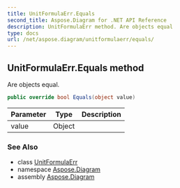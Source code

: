 ```yaml
---
title: UnitFormulaErr.Equals
second_title: Aspose.Diagram for .NET API Reference
description: UnitFormulaErr method. Are objects equal
type: docs
url: /net/aspose.diagram/unitformulaerr/equals/
---
```

## UnitFormulaErr.Equals method

Are objects equal.

```csharp
public override bool Equals(object value)
```

| Parameter | Type | Description |
| --- | --- | --- |
| value | Object |  |

### See Also

* class [UnitFormulaErr](../)
* namespace [Aspose.Diagram](../../unitformulaerr/)
* assembly [Aspose.Diagram](../../../)


